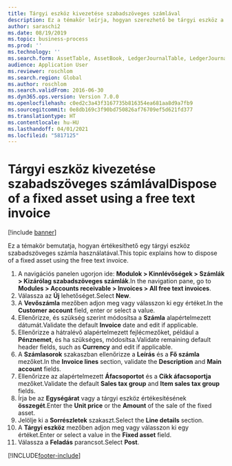 ```yaml
---
title: Tárgyi eszköz kivezetése szabadszöveges számlával
description: Ez a témakör leírja, hogyan szerezhető be tárgyi eszköz a Tárgyi eszközök naplójában található Beszerzési javaslat segítségével.
author: saraschi2
ms.date: 08/19/2019
ms.topic: business-process
ms.prod: ''
ms.technology: ''
ms.search.form: AssetTable, AssetBook, LedgerJournalTable, LedgerJournalTransAsset, SysQueryForm
audience: Application User
ms.reviewer: roschlom
ms.search.region: Global
ms.author: roschlom
ms.search.validFrom: 2016-06-30
ms.dyn365.ops.version: Version 7.0.0
ms.openlocfilehash: c0ed2c3a43f3167735b816354ea681aa8d9a7fb9
ms.sourcegitcommit: 0e8db169c3f90bd750826af76709ef5d621fd377
ms.translationtype: HT
ms.contentlocale: hu-HU
ms.lasthandoff: 04/01/2021
ms.locfileid: "5817125"
---
```

# <a name="dispose-of-a-fixed-asset-using-a-free-text-invoice"></a><span data-ttu-id="e7a59-103">Tárgyi eszköz kivezetése szabadszöveges számlával</span><span class="sxs-lookup"><span data-stu-id="e7a59-103">Dispose of a fixed asset using a free text invoice</span></span>

[!include [banner](../../includes/banner.md)]

<span data-ttu-id="e7a59-104">Ez a témakör bemutatja, hogyan értékesíthető egy tárgyi eszköz szabadszöveges számla használatával.</span><span class="sxs-lookup"><span data-stu-id="e7a59-104">This topic explains how to dispose of a fixed asset using the free text invoice.</span></span>

1. <span data-ttu-id="e7a59-105">A navigációs panelen ugorjon ide: **Modulok > Kinnlévőségek > Számlák > Kizárólag szabadszöveges számlák**.</span><span class="sxs-lookup"><span data-stu-id="e7a59-105">In the navigation pane, go to **Modules > Accounts receivable > Invoices > All free text invoices**.</span></span>
2. <span data-ttu-id="e7a59-106">Válassza az **Új** lehetőséget.</span><span class="sxs-lookup"><span data-stu-id="e7a59-106">Select **New**.</span></span>
3. <span data-ttu-id="e7a59-107">A **Vevőszámla** mezőben adjon meg vagy válasszon ki egy értéket.</span><span class="sxs-lookup"><span data-stu-id="e7a59-107">In the **Customer account** field, enter or select a value.</span></span>
4. <span data-ttu-id="e7a59-108">Ellenőrizze, és szükség szerint módosítsa a **Számla** alapértelmezett dátumát.</span><span class="sxs-lookup"><span data-stu-id="e7a59-108">Validate the default **Invoice** date and edit if applicable.</span></span>
5. <span data-ttu-id="e7a59-109">Ellenőrizze a hátralévő alapértelmezett fejlécmezőket, például a **Pénznemet**, és ha szükséges, módosítsa.</span><span class="sxs-lookup"><span data-stu-id="e7a59-109">Validate remaining default header fields, such as **Currency** and edit if applicable.</span></span>
6. <span data-ttu-id="e7a59-110">A **Számlasorok** szakaszban ellenőrizze a **Leírás** és a **Fő számla** mezőket.</span><span class="sxs-lookup"><span data-stu-id="e7a59-110">In the **Invoice lines** section, validate the **Description** and **Main account** fields.</span></span>
7. <span data-ttu-id="e7a59-111">Ellenőrizze az alapértelmezett **Áfacsoportot** és a **Cikk áfacsoportja** mezőket.</span><span class="sxs-lookup"><span data-stu-id="e7a59-111">Validate the default **Sales tax group** and **Item sales tax group** fields.</span></span>
8. <span data-ttu-id="e7a59-112">Írja be az **Egységárat** vagy a tárgyi eszköz értékesítésének **összegét**.</span><span class="sxs-lookup"><span data-stu-id="e7a59-112">Enter the **Unit price** or the **Amount** of the sale of the fixed asset.</span></span>
9. <span data-ttu-id="e7a59-113">Jelölje ki a **Sorrészletek** szakaszt.</span><span class="sxs-lookup"><span data-stu-id="e7a59-113">Select the **Line details** section.</span></span>  
10. <span data-ttu-id="e7a59-114">A **Tárgyi eszköz** mezőben adjon meg vagy válasszon ki egy értéket.</span><span class="sxs-lookup"><span data-stu-id="e7a59-114">Enter or select a value in the **Fixed asset** field.</span></span>
11. <span data-ttu-id="e7a59-115">Válassza a **Feladás** parancsot.</span><span class="sxs-lookup"><span data-stu-id="e7a59-115">Select **Post**.</span></span> 



[!INCLUDE[footer-include](../../../includes/footer-banner.md)]